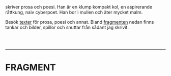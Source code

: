 <script>
  import TitleText from "$lib/components/text/TitleText.svelte";
  import Featured from "$lib/components/work/Featured.svelte";
</script>

<TitleText>
  skriver prosa och poesi. Han är en klump kompakt kol, en aspirerande råttkung, naiv cyberpoet.
  Han bor i mullen och äter mycket malm.
</TitleText>

Besök [texter](/work) för prosa, poesi och annat. Bland [fragmenten](#sprawl) nedan finns tankar och bilder, spillor och snuttar från sådant jag skrivit.

<br>

<Featured />

<br>

***

# FRAGMENT

<div id="sprawl"></div>